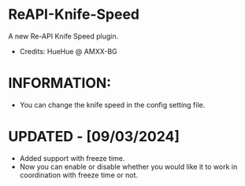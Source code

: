 # ReAPI-Knife-Speed

A new Re-API Knife Speed plugin.
- Credits:
        HueHue @ AMXX-BG

# INFORMATION:
- You can change the knife speed in the config setting file.

# UPDATED - [09/03/2024]

- Added support with freeze time.
- Now you can enable or disable whether you would like it to work in coordination with freeze time or not.
